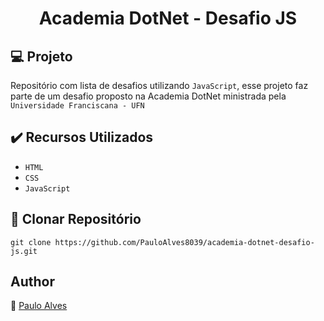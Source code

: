 <h1 align="center">Academia DotNet - Desafio JS</h1>

## :computer: Projeto

Repositório com lista de desafios utilizando `JavaScript`, esse projeto faz parte de um desafio proposto na Academia DotNet ministrada pela `Universidade Franciscana - UFN`

## ✔️ Recursos Utilizados

- ``HTML``
- ``CSS``
- ``JavaScript``

## :floppy_disk: Clonar Repositório

```git clone https://github.com/PauloAlves8039/academia-dotnet-desafio-js.git```

## Author
:boy: [Paulo Alves](https://github.com/PauloAlves8039)
